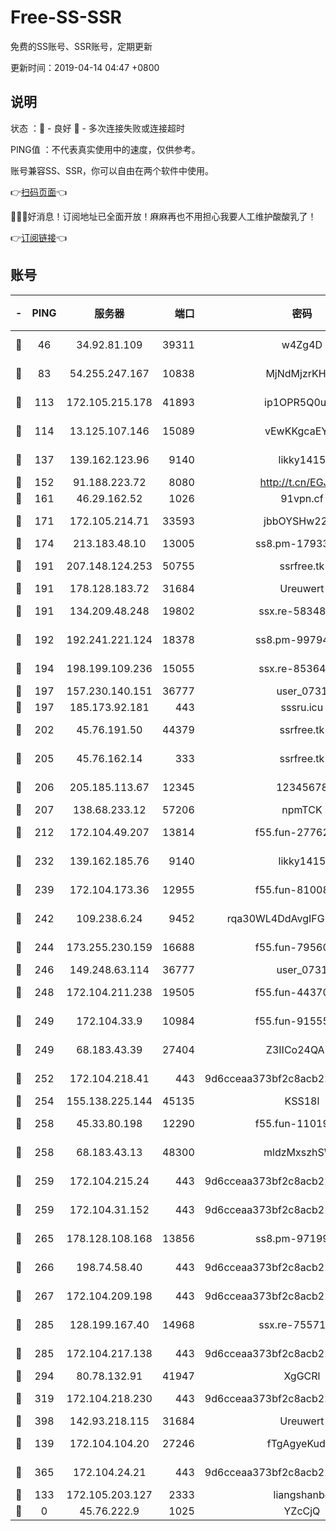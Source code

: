 # Free-SS-SSR

免费的SS账号、SSR账号，定期更新

更新时间：2019-04-14 04:47 +0800

## 说明

状态     ：🙂 - 良好 🙁 - 多次连接失败或连接超时

PING值   ：不代表真实使用中的速度，仅供参考。

账号兼容SS、SSR，你可以自由在两个软件中使用。

👉[扫码页面](https://liesauer.github.io/Free-SS-SSR/)👈

🎉🎉🎉好消息！订阅地址已全面开放！麻麻再也不用担心我要人工维护酸酸乳了！

👉[订阅链接](https://www.liesauer.net/yogurt/subscribe?ACCESS_TOKEN=DAYxR3mMaZAsaqUb)👈

## 账号

|-|PING|服务器|端口|密码|加密方式|区域|
|:----:|:----:|:-----:|-----:|:----:|:----:|:----:|
|🙂|46|34.92.81.109|39311|w4Zg4D|chacha20-ietf|US|
|🙂|83|54.255.247.167|10838|MjNdMjzrKHKL|aes-256-cfb|SG|
|🙂|113|172.105.215.178|41893|ip1OPR5Q0uNu|aes-256-cfb|JP|
|🙂|114|13.125.107.146|15089|vEwKKgcaEYuy|aes-256-cfb|KR|
|🙂|137|139.162.123.96|9140|likky1415|aes-256-cfb|JP|
|🙂|152|91.188.223.72|8080|http://t.cn/EGJIyrl|rc4-md5|RU|
|🙂|161|46.29.162.52|1026|91vpn.cf|rc4-md5|RU|
|🙂|171|172.105.214.71|33593|jbbOYSHw2276|aes-256-cfb|JP|
|🙂|174|213.183.48.10|13005|ss8.pm-17933646|rc4-md5|RU|
|🙂|191|207.148.124.253|50755|ssrfree.tk|aes-256-cfb|SG|
|🙂|191|178.128.183.72|31684|Ureuwert|chacha20|US|
|🙂|191|134.209.48.248|19802|ssx.re-58348307|aes-256-cfb|US|
|🙂|192|192.241.221.124|18378|ss8.pm-99794211|aes-256-cfb|US|
|🙂|194|198.199.109.236|15055|ssx.re-85364694|aes-256-cfb|US|
|🙂|197|157.230.140.151|36777|user_0731|chacha20|US|
|🙂|197|185.173.92.181|443|sssru.icu|rc4-md5|RU|
|🙂|202|45.76.191.50|44379|ssrfree.tk|aes-256-cfb|SG|
|🙂|205|45.76.162.14|333|ssrfree.tk|aes-256-cfb|SG|
|🙂|206|205.185.113.67|12345|12345678|aes-256-cfb|US|
|🙂|207|138.68.233.12|57206|npmTCK|rc4-md5|US|
|🙂|212|172.104.49.207|13814|f55.fun-27762527|aes-256-cfb|SG|
|🙂|232|139.162.185.76|9140|likky1415|aes-256-cfb|DE|
|🙂|239|172.104.173.36|12955|f55.fun-81008774|aes-256-cfb|SG|
|🙂|242|109.238.6.24|9452|rqa30WL4DdAvgIFG6Fs3znzTa|aes-256-cfb|FR|
|🙂|244|173.255.230.159|16688|f55.fun-79560972|aes-256-cfb|US|
|🙂|246|149.248.63.114|36777|user_0731|chacha20|CA|
|🙂|248|172.104.211.238|19505|f55.fun-44370256|aes-256-cfb|US|
|🙂|249|172.104.33.9|10984|f55.fun-91555287|aes-256-cfb|SG|
|🙂|249|68.183.43.39|27404|Z3IICo24QAHu|aes-256-cfb|GB|
|🙂|252|172.104.218.41|443|9d6cceaa373bf2c8acb22e60b6a58be6|aes-256-cfb|US|
|🙂|254|155.138.225.144|45135|KSS18l|rc4-md5|US|
|🙂|258|45.33.80.198|12290|f55.fun-11019774|aes-256-cfb|US|
|🙂|258|68.183.43.13|48300|mldzMxszhSW8|aes-256-cfb|GB|
|🙂|259|172.104.215.24|443|9d6cceaa373bf2c8acb22e60b6a58be6|aes-256-cfb|US|
|🙂|259|172.104.31.152|443|9d6cceaa373bf2c8acb22e60b6a58be6|aes-256-cfb|US|
|🙂|265|178.128.108.168|13856|ss8.pm-97199813|aes-256-cfb|SG|
|🙂|266|198.74.58.40|443|9d6cceaa373bf2c8acb22e60b6a58be6|aes-256-cfb|US|
|🙂|267|172.104.209.198|443|9d6cceaa373bf2c8acb22e60b6a58be6|aes-256-cfb|US|
|🙂|285|128.199.167.40|14968|ssx.re-75571963|aes-256-cfb|SG|
|🙂|285|172.104.217.138|443|9d6cceaa373bf2c8acb22e60b6a58be6|aes-256-cfb|US|
|🙂|294|80.78.132.91|41947|XgGCRl|rc4-md5|DE|
|🙂|319|172.104.218.230|443|9d6cceaa373bf2c8acb22e60b6a58be6|aes-256-cfb|US|
|🙂|398|142.93.218.115|31684|Ureuwert|chacha20|IN|
|🙂|139|172.104.104.20|27246|fTgAgyeKudhk|aes-256-cfb|JP|
|🙂|365|172.104.24.21|443|9d6cceaa373bf2c8acb22e60b6a58be6|aes-256-cfb|US|
|🙁|133|172.105.203.127|2333|liangshanbo|chacha20|JP|
|🙁|0|45.76.222.9|1025|YZcCjQ|rc4-md5|JP|
